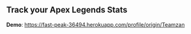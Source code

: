 ## Track your Apex Legends Stats

**Demo**: https://fast-peak-36494.herokuapp.com/profile/origin/Teamzan

